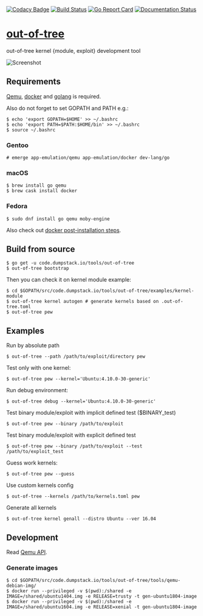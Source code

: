 [![Codacy Badge](https://api.codacy.com/project/badge/Grade/aba4aad2046b4d1a9a99cf98e22c018b)](https://app.codacy.com/app/jollheef/out-of-tree?utm_source=github.com&utm_medium=referral&utm_content=jollheef/out-of-tree&utm_campaign=Badge_Grade_Dashboard)
[![Build Status](https://travis-ci.org/jollheef/out-of-tree.svg?branch=master)](https://travis-ci.org/jollheef/out-of-tree)
[![Go Report Card](https://goreportcard.com/badge/code.dumpstack.io/tools/out-of-tree)](https://goreportcard.com/report/code.dumpstack.io/tools/out-of-tree)
[![Documentation Status](https://readthedocs.org/projects/out-of-tree/badge/?version=latest)](https://out-of-tree.readthedocs.io/en/latest/?badge=latest)

# [out-of-tree](https://out-of-tree.io)

out-of-tree kernel {module, exploit} development tool

![Screenshot](https://cloudflare-ipfs.com/ipfs/Qmb88fgdDjbWkxz91sWsgmoZZNfVThnCtj37u3mF2s3T3T)

## Requirements

[Qemu](https://www.qemu.org), [docker](https://docker.com) and [golang](https://golang.org) is required.

Also do not forget to set GOPATH and PATH e.g.:

    $ echo 'export GOPATH=$HOME' >> ~/.bashrc
    $ echo 'export PATH=$PATH:$HOME/bin' >> ~/.bashrc
    $ source ~/.bashrc

### Gentoo

    # emerge app-emulation/qemu app-emulation/docker dev-lang/go

### macOS

    $ brew install go qemu
    $ brew cask install docker

### Fedora

    $ sudo dnf install go qemu moby-engine

Also check out [docker post-installation steps](https://docs.docker.com/install/linux/linux-postinstall/).

## Build from source

    $ go get -u code.dumpstack.io/tools/out-of-tree
    $ out-of-tree bootstrap

Then you can check it on kernel module example:

    $ cd $GOPATH/src/code.dumpstack.io/tools/out-of-tree/examples/kernel-module
    $ out-of-tree kernel autogen # generate kernels based on .out-of-tree.toml
    $ out-of-tree pew

## Examples

Run by absolute path

    $ out-of-tree --path /path/to/exploit/directory pew

Test only with one kernel:

    $ out-of-tree pew --kernel='Ubuntu:4.10.0-30-generic'

Run debug environment:

    $ out-of-tree debug --kernel='Ubuntu:4.10.0-30-generic'

Test binary module/exploit with implicit defined test ($BINARY_test)

    $ out-of-tree pew --binary /path/to/exploit

Test binary module/exploit with explicit defined test

    $ out-of-tree pew --binary /path/to/exploit --test /path/to/exploit_test

Guess work kernels:

    $ out-of-tree pew --guess

Use custom kernels config

    $ out-of-tree --kernels /path/to/kernels.toml pew

Generate all kernels

    $ out-of-tree kernel genall --distro Ubuntu --ver 16.04

## Development

Read [Qemu API](qemu/README.md).

### Generate images

    $ cd $GOPATH/src/code.dumpstack.io/tools/out-of-tree/tools/qemu-debian-img/
    $ docker run --privileged -v $(pwd):/shared -e IMAGE=/shared/ubuntu1404.img -e RELEASE=trusty -t gen-ubuntu1804-image
    $ docker run --privileged -v $(pwd):/shared -e IMAGE=/shared/ubuntu1604.img -e RELEASE=xenial -t gen-ubuntu1804-image
